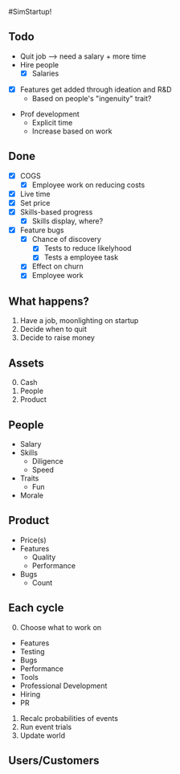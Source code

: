#SimStartup!

## Todo

* Quit job --> need a salary + more time
* Hire people
  * [x] Salaries
* [x] Features get added through ideation and R&D
  * Based on people's "ingenuity" trait?
* Prof development
  * Explicit time
  * Increase based on work

## Done
* [x] COGS
  * [x] Employee work on reducing costs
* [x] Live time
* [x] Set price
* [x] Skills-based progress
  * [x] Skills display, where?
* [x] Feature bugs
  * [x] Chance of discovery
    * [x] Tests to reduce likelyhood
    * [x] Tests a employee task
  * [x] Effect on churn
  * [x] Employee work

## What happens?

1. Have a job, moonlighting on startup
2. Decide when to quit
3. Decide to raise money


## Assets

0. Cash
1. People
2. Product


## People

* Salary
* Skills
  * Diligence
  * Speed
* Traits
  * Fun
* Morale

## Product

* Price(s)
* Features
  * Quality
  * Performance
* Bugs
  * Count


## Each cycle

0. Choose what to work on
  * Features
  * Testing
  * Bugs
  * Performance
  * Tools
  * Professional Development
  * Hiring
  * PR
1. Recalc probabilities of events
2. Run event trials
3. Update world


## Users/Customers


